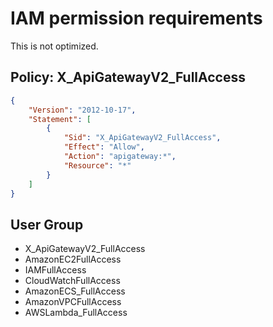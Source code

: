 # IAM permission requirements

This is not optimized.

## Policy: X_ApiGatewayV2_FullAccess

```json
{
    "Version": "2012-10-17",
    "Statement": [
        {
            "Sid": "X_ApiGatewayV2_FullAccess",
            "Effect": "Allow",
            "Action": "apigateway:*",
            "Resource": "*"
        }
    ]
}
```

## User Group

* X_ApiGatewayV2_FullAccess
* AmazonEC2FullAccess
* IAMFullAccess
* CloudWatchFullAccess
* AmazonECS_FullAccess
* AmazonVPCFullAccess
* AWSLambda_FullAccess
